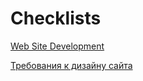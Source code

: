 Checklists
==========

[Web Site Development](website.md)

[Требования к дизайну сайта](design_requirements.md)
